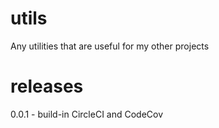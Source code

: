 # utils
Any utilities that are useful for my other projects

# releases
0.0.1 - build-in CircleCI and CodeCov